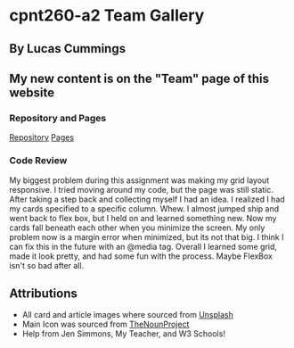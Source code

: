 # cpnt260-a2 Team Gallery
## By Lucas Cummings

## My new content is on the "Team" page of this website

### Repository and Pages
[Repository](https://github.com/lucas-cq/cpnt260-a2)
[Pages](https://lucas-cq.github.io/cpnt260-a2/team.html)


### Code Review
My biggest problem during this assignment was making my grid layout responsive. I tried moving around my code, but the page
was still static. After taking a step back and collecting myself I had an idea. I realized I had my cards specified to a specific column. Whew. I almost jumped ship and went back to flex box, but I held on and learned something new. Now my cards fall beneath each other when you minimize the screen. My only problem now is a margin error when minimized, but its not that big. I think I can fix this in the future with an @media tag. Overall I learned some grid, made it look pretty, and had some fun with the process. Maybe FlexBox isn't so bad after all.

## Attributions
* All card and article images where sourced from [Unsplash](https://unsplash.com/)
* Main Icon was sourced from [TheNounProject](https://thenounproject.com/term/turbo/)
* Help from Jen Simmons, My Teacher, and W3 Schools!
